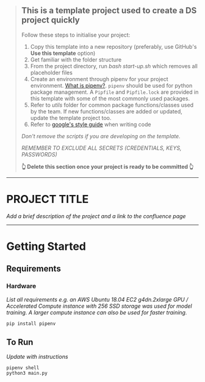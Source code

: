 > ## This is a template project used to create a DS project quickly
> 
> Follow these steps to initialise your project:
> 
>1. Copy this template into a new repository (preferably, use GitHub's **Use this template** option)
>2. Get familiar with the folder structure
>3. From the project directory, run _bash start-up.sh_ which removes all placeholder files
>4. Create an environment through pipenv for your project environment. [What is pipenv?](https://realpython.com/pipenv-guide/). `pipenv` should be used for python package management. A `Pipfile` and `Pipfile.lock` are provided in this template with some of the most commonly used packages.
>5. Refer to _utils_ folder for common package functions/classes used by the team. If new functions/classes are added or updated, update the template project too.
>6. Refer to [google's style guide](https://google.github.io/styleguide/pyguide.html) when writing code
>
> _Don't remove the scripts if you are developing on the template._
> 
> _REMEMBER TO EXCLUDE ALL SECRETS (CREDENTIALS, KEYS, PASSWORDS)_
> 
> **👆 Delete this section once your project is ready to be committed 👆**
---
# PROJECT TITLE
_Add a brief description of the project and a link to the confluence page_

___
# Getting Started
## Requirements
### Hardware
_List all requirements e.g. an AWS Ubuntu 18.04 EC2 g4dn.2xlarge GPU / Accelerated Compute instance
with 256 SSD storage was used for model training. A larger compute instance
can also be used for faster training._

```Shell
pip install pipenv
```

## To Run
_Update with instructions_

```Shell
pipenv shell
python3 main.py
```
